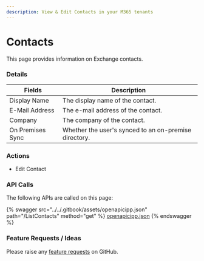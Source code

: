 ```yaml
---
description: View & Edit Contacts in your M365 tenants
---
```


# Contacts

This page provides information on Exchange contacts.

### Details

| Fields           | Description                                           |
| ---------------- | ----------------------------------------------------- |
| Display Name     | The display name of the contact.                      |
| E-Mail Address   | The e-mail address of the contact.                    |
| Company          | The company of the contact.                           |
| On Premises Sync | Whether the user's synced to an on-premise directory. |

### Actions

* Edit Contact

### API Calls

The following APIs are called on this page:

{% swagger src="../../.gitbook/assets/openapicipp.json" path="/ListContacts" method="get" %}
[openapicipp.json](../../.gitbook/assets/openapicipp.json)
{% endswagger %}

### Feature Requests / Ideas

Please raise any [feature requests](https://github.com/KelvinTegelaar/CIPP/issues/new?assignees=\&labels=\&template=feature\_request.md\&title=FEATURE+REQUEST%3A+) on GitHub.
